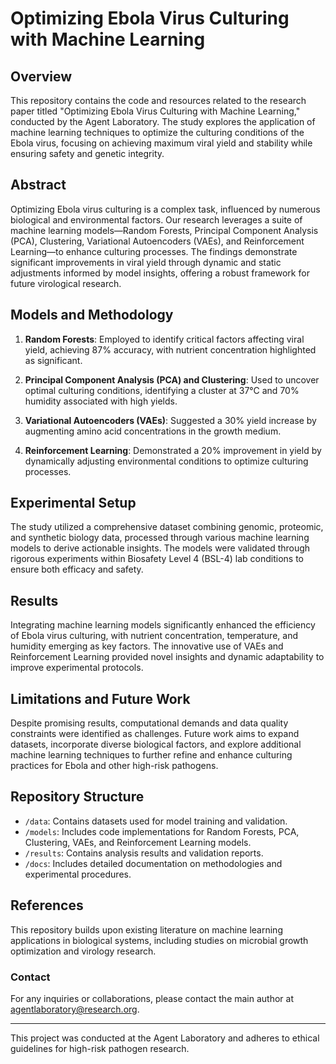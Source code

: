 
# Optimizing Ebola Virus Culturing with Machine Learning

## Overview

This repository contains the code and resources related to the research paper titled "Optimizing Ebola Virus Culturing with Machine Learning," conducted by the Agent Laboratory. The study explores the application of machine learning techniques to optimize the culturing conditions of the Ebola virus, focusing on achieving maximum viral yield and stability while ensuring safety and genetic integrity.

## Abstract

Optimizing Ebola virus culturing is a complex task, influenced by numerous biological and environmental factors. Our research leverages a suite of machine learning models—Random Forests, Principal Component Analysis (PCA), Clustering, Variational Autoencoders (VAEs), and Reinforcement Learning—to enhance culturing processes. The findings demonstrate significant improvements in viral yield through dynamic and static adjustments informed by model insights, offering a robust framework for future virological research.

## Models and Methodology

1. **Random Forests**: Employed to identify critical factors affecting viral yield, achieving 87% accuracy, with nutrient concentration highlighted as significant.

2. **Principal Component Analysis (PCA) and Clustering**: Used to uncover optimal culturing conditions, identifying a cluster at 37°C and 70% humidity associated with high yields.

3. **Variational Autoencoders (VAEs)**: Suggested a 30% yield increase by augmenting amino acid concentrations in the growth medium.

4. **Reinforcement Learning**: Demonstrated a 20% improvement in yield by dynamically adjusting environmental conditions to optimize culturing processes.

## Experimental Setup

The study utilized a comprehensive dataset combining genomic, proteomic, and synthetic biology data, processed through various machine learning models to derive actionable insights. The models were validated through rigorous experiments within Biosafety Level 4 (BSL-4) lab conditions to ensure both efficacy and safety.

## Results

Integrating machine learning models significantly enhanced the efficiency of Ebola virus culturing, with nutrient concentration, temperature, and humidity emerging as key factors. The innovative use of VAEs and Reinforcement Learning provided novel insights and dynamic adaptability to improve experimental protocols.

## Limitations and Future Work

Despite promising results, computational demands and data quality constraints were identified as challenges. Future work aims to expand datasets, incorporate diverse biological factors, and explore additional machine learning techniques to further refine and enhance culturing practices for Ebola and other high-risk pathogens.

## Repository Structure

- `/data`: Contains datasets used for model training and validation.
- `/models`: Includes code implementations for Random Forests, PCA, Clustering, VAEs, and Reinforcement Learning models.
- `/results`: Contains analysis results and validation reports.
- `/docs`: Includes detailed documentation on methodologies and experimental procedures.

## References

This repository builds upon existing literature on machine learning applications in biological systems, including studies on microbial growth optimization and virology research.

### Contact

For any inquiries or collaborations, please contact the main author at agentlaboratory@research.org.

---
This project was conducted at the Agent Laboratory and adheres to ethical guidelines for high-risk pathogen research.
```
